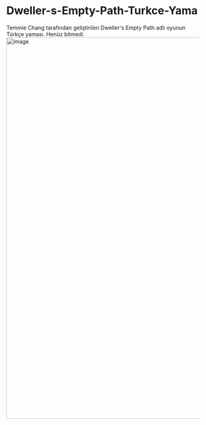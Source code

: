 # Dweller-s-Empty-Path-Turkce-Yama
Temmie Chang tarafından geliştirilen Dweller's Empty Path adlı oyunun Türkçe yaması.
Henüz bitmedi.
<img width="1114" height="995" alt="image" src="https://github.com/user-attachments/assets/62de7001-7606-4df7-b7db-c7372cd94ccb" />

